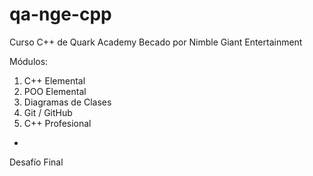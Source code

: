 # qa-nge-cpp

Curso C++ de Quark Academy 
Becado por Nimble Giant Entertainment

Módulos:
1. C++ Elemental
2. POO Elemental
3. Diagramas de Clases
4. Git / GitHub
5. C++ Profesional
+
Desafío Final
